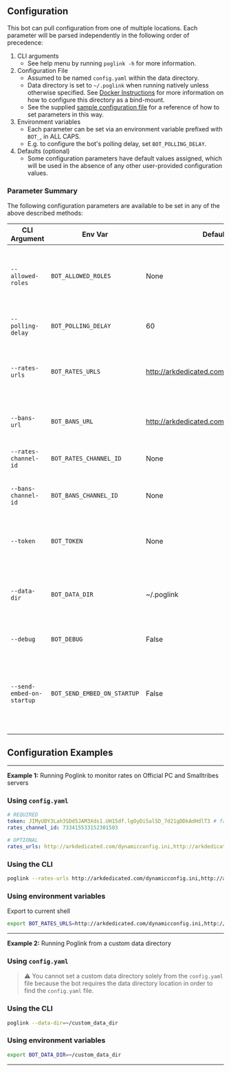 ## Configuration
This bot can pull configuration from one of multiple locations. Each parameter will be parsed independently in the following order of precedence:
1. CLI arguments
    - See help menu by running `poglink -h` for more information.
2. Configuration File
    - Assumed to be named `config.yaml` within the data directory.
    - Data directory is set to `~/.poglink` when running natively unless otherwise specified. See [Docker Instructions](https://github.com/FM-17/poglink/blob/main/docs/docker-installation.md) for more information on how to configure this directory as a bind-mount.
    - See the supplied [sample configuration file](https://github.com/FM-17/poglink/blob/main/sample-config.yaml) for a reference of how to set parameters in this way.
3. Environment variables
    - Each parameter can be set via an environment variable prefixed with `BOT_`, in ALL CAPS.
    - E.g. to configure the bot's polling delay, set `BOT_POLLING_DELAY`.
4. Defaults (optional)
    - Some configuration parameters have default values assigned, which will be used
    in the absence of any other user-provided configuration values. 


### Parameter Summary
The following configuration parameters are available to be set in any of the above described methods:

| CLI Argument           | Env Var                  | Default                                   | Required | Description                                                          |
| ---------------------- | ------------------------ | ----------------------------------------- | -------- | -------------------------------------------------------------------- |
| `--allowed-roles`      | `BOT_ALLOWED_ROLES`      | None                                      | No       | Roles permitted to use bot commands (comma-separated list)           |
| `--polling-delay`      | `BOT_POLLING_DELAY`      | 60                                        | No       | Delay between each API check                                         |
| `--rates-urls`         | `BOT_RATES_URLS`         | http://arkdedicated.com/dynamicconfig.ini | No       | API URL to check for server rates (comma-separated list)        |
| `--bans-url`           | `BOT_BANS_URL`           | http://arkdedicated.com/bansummary.txt    | No       | 🚧 [WIP] API URL to check for a ban summary                              |
| `--rates-channel-id`   | `BOT_RATES_CHANNEL_ID`   | None                                      | Yes      | Channel ID to post rates in                                          |
| `--bans-channel-id`    | `BOT_BANS_CHANNEL_ID`    | None                                      | Yes      | 🚧 [WIP] Channel ID to post ban summary in  WIP                                   |
| `--token `             | `BOT_TOKEN`              | None                                      | Yes      | Bot token (from Discord Developer Portal)                            |
| `--data-dir`           | `BOT_DATA_DIR`           | ~/.poglink                        | No       | Directory that will contain bot data, such as the `config.yaml` file |
| `--debug`              | `BOT_DEBUG`              | False                                     | No       | Enables debug logging |
| `--send-embed-on-startup` | `BOT_SEND_EMBED_ON_STARTUP`| False                                | No       | Send embed containing current rates found after starting the bot for the first time. | 

## Configuration Examples
- - - 
**Example 1:** Running Poglink to monitor rates on Official PC and Smalltribes servers

### Using `config.yaml`
```yaml
# REQUIRED 
token: JIMyUDY3Lah3SDd5JAM3Xds1.UH15df.lgOyDi5al5D_7d21gDDkAdHdlT3 # fake token
rates_channel_id: 733415533152301503 

# OPTIONAL
rates_urls: http://arkdedicated.com/dynamicconfig.ini,http://arkdedicated.com/pc_smalltribes_dynamicconfig.ini
```

### Using the CLI
```bash
poglink --rates-urls http://arkdedicated.com/dynamicconfig.ini,http://arkdedicated.com/pc_smalltribes_dynamicconfig.ini
```
### Using environment variables
Export to current shell
```bash
export BOT_RATES_URLS=http://arkdedicated.com/dynamicconfig.ini,http://arkdedicated.com/pc_smalltribes_dynamicconfig.ini
```
- - - 
**Example 2:** Running Poglink from a custom data directory

### Using `config.yaml` 

> ⚠ You cannot set a custom data directory solely from the `config.yaml` file because the bot requires the data directory location in order to find the `config.yaml` file.

### Using the CLI
```bash
poglink --data-dir=~/custom_data_dir
```

### Using environment variables
```bash
export BOT_DATA_DIR=~/custom_data_dir
```
- - -
